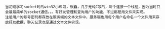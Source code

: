     当初刚学习socket时的win32小练习，很蠢，几乎是纯C写的，每个连接一个线程，因为当时只会最最简单的socket通信。。。有好友管理和查询用户的功能，不过都是用文件来实现。
    注册用户的账号密码都存放在服务端的文本文件中，服务端也用每个用户名命名一个文件用来存放好友数据，聊天记录也是通过文本文件实现。
